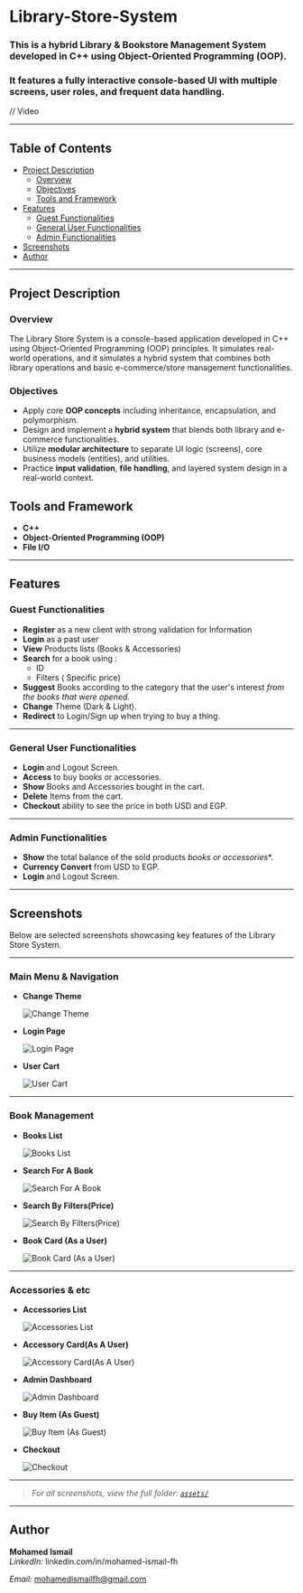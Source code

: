 # Library-Store-System
### This is a hybrid **Library & Bookstore Management System** developed in **C++** using **Object-Oriented Programming (OOP)**.  
### It features a fully interactive **console-based UI** with multiple screens, user roles, and frequent data handling.

// Video

---

##  Table of Contents

- [Project Description](#project-description)
  - [Overview](#overview)
  - [Objectives](#objectives)
  - [Tools and Framework](#tools-and-framework)
- [Features](#features)
  - [Guest Functionalities](#guest-functionalities)
  - [General User Functionalities](#general-user-functionalities)
  - [Admin Functionalities](#admin-functionalities)
- [Screenshots](#screenshots)
- [Author](#author)

---
## Project Description

### Overview 
The Library Store System is a console-based application developed in C++ using Object-Oriented Programming (OOP) principles.
It simulates real-world operations, and it simulates a hybrid system that combines both library operations and basic e-commerce/store management functionalities.

### Objectives
- Apply core **OOP concepts** including inheritance, encapsulation, and polymorphism.
- Design and implement a **hybrid system** that blends both library and e-commerce functionalities.
- Utilize **modular architecture** to separate UI logic (screens), core business models (entities), and utilities.
- Practice **input validation**, **file handling**, and layered system design in a real-world context.

## Tools and Framework
- **C++**
- **Object-Oriented Programming (OOP)**
- **File I/O**

---

## Features

###  Guest Functionalities
- **Register** as a new client with strong validation for Information
- **Login** as a past user
- **View** Products lists (Books & Accessories)
- **Search** for a book using :
   - ID
   - Filters ( Specific price)
- **Suggest** Books according to the category that the user's interest *from the books that were opened*.
- **Change** Theme (Dark & Light).
- **Redirect** to Login/Sign up when trying to buy a thing.

---

###  General User Functionalities
- **Login** and Logout Screen.
- **Access** to buy books or accessories.
- **Show** Books and Accessories bought in the cart.
- **Delete** Items from the cart.
- **Checkout** ability to see the price in both USD and EGP.

---

###  Admin Functionalities
- **Show** the total balance of the sold products *books or accessories**.
- **Currency Convert** from USD to EGP.
- **Login** and Logout Screen.

---

## Screenshots

Below are selected screenshots showcasing key features of the Library Store System.

---

###  Main Menu & Navigation

- **Change Theme**
  
  ![Change Theme](assets/ChangeTheme.png)

- **Login Page**
  
  ![Login Page](assets/LoginPage.png)

- **User Cart**
  
  ![User Cart](assets/UserCart.png)

---

###  Book Management

- **Books List**
  
  ![Books List](assets/BooksList.png)

- **Search For A Book**
  
  ![Search For A Book](assets/SearchForBook.png)

- **Search By Filters(Price)**
  
  ![Search By Filters(Price)](assets/SearchByFilters_Price_.png)

- **Book Card (As a User)**
  
  ![Book Card (As a User)](assets/UserBookCard.png)

---

###  Accessories & etc

- **Accessories List**
  
  ![Accessories List](assets/AccessoriesList.png)

- **Accessory Card(As A User)**
  
  ![Accessory Card(As A User)](assets/UserAccessoryCard.png)

- **Admin Dashboard**
  
  ![Admin Dashboard](assets/AdminDashboard.png)

- **Buy Item (As Guest)**
  
  ![Buy Item (As Guest)](assets/BuyItemAsGuest.png)

- **Checkout**
  
  ![Checkout](assets/Checkout.png)

---

>  *For all screenshots, view the full folder: [`assets/`](assets/)*

---

## Author
**Mohamed Ismail**  
*LinkedIn:* linkedin.com/in/mohamed-ismail-fh

*Email:* mohamedismailfh@gmail.com
